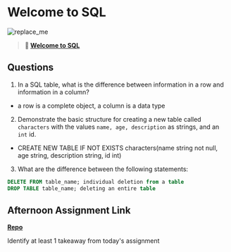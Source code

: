 # Welcome to SQL

![replace_me](https://codeworks.blob.core.windows.net/public/assets/img/illustrations/placeholder.svg)

> **📖 [Welcome to SQL](https://codeworksacademy.com/fs-student-guide/resources/wk11/01-MySQL-GettingStarted)**

## Questions

1. In a SQL table, what is the difference between information in a row and information in a column?
- a row is a complete object, a column is a data type

2. Demonstrate the basic structure for creating a new table called `characters` with the values `name, age, description` as strings, and an `int` id.
- CREATE NEW TABLE IF NOT EXISTS characters(name string not null, age string, description string, id int)

3. What are the difference between the following statements: 
```sql
DELETE FROM table_name; individual deletion from a table
DROP TABLE table_name; deleting an entire table
```

## Afternoon Assignment Link

**[Repo](https://github.com/Randyhall91/chores)**

Identify at least 1 takeaway from today's assignment
